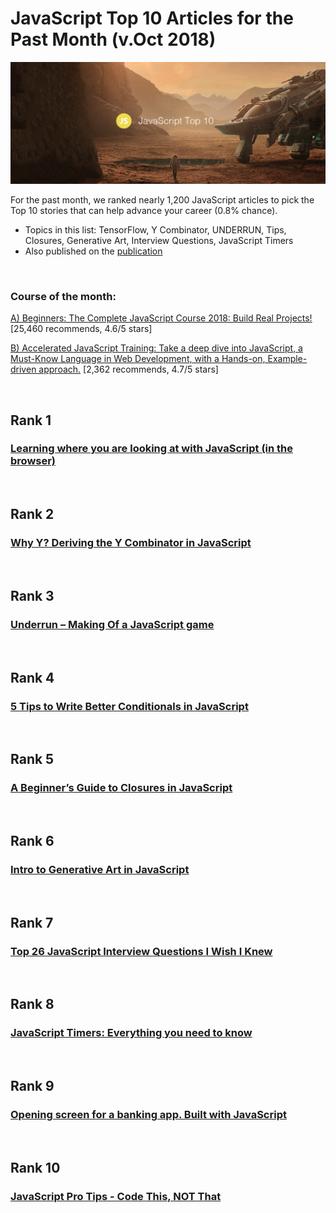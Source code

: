 # JavaScript Top 10 Articles for the Past Month (v.Oct 2018)

<img src="oct-top10-js.png" width="800" alt="Mybridge"></a>

For the past month, we ranked nearly 1,200 JavaScript articles to pick the Top 10 stories that can help advance your career (0.8% chance).

* Topics in this list: TensorFlow, Y Combinator, UNDERRUN, Tips, Closures, Generative Art, Interview Questions, JavaScript Timers
* Also published on the [publication](https://goo.gl/xj8gJ6)

<br>

### Course of the month:

[A) Beginners: The Complete JavaScript Course 2018: Build Real Projects!](http://bit.ly/2m4j6qE) [25,460 recommends, 4.6/5 stars]

[B) Accelerated JavaScript Training: Take a deep dive into JavaScript, a Must-Know Language in Web Development, with a Hands-on, Example-driven approach.](http://bit.ly/2HWR6Cl) [2,362 recommends, 4.7/5 stars]

<br>

## Rank 1
### [Learning where you are looking at with JavaScript (in the browser)](https://cpury.github.io/learning-where-you-are-looking-at?utm_source=mybridge&utm_medium=blog&utm_campaign=read_more)


<br>

## Rank 2
### [Why Y? Deriving the Y Combinator in JavaScript](http://raganwald.com/2018/09/10/why-y.html?utm_source=mybridge&utm_medium=blog&utm_campaign=read_more)


<br>

## Rank 3
### [Underrun – Making Of a JavaScript game](https://phoboslab.org/log/2018/09/underrun-making-of?utm_source=mybridge&utm_medium=blog&utm_campaign=read_more)


<br>

## Rank 4
### [5 Tips to Write Better Conditionals in JavaScript](https://scotch.io/bar-talk/5-tips-to-write-better-conditionals-in-javascript?utm_source=mybridge&utm_medium=blog&utm_campaign=read_more)


<br>

## Rank 5
### [A Beginner’s Guide to Closures in JavaScript](https://blog.bitsrc.io/a-beginners-guide-to-closures-in-javascript-97d372284dda?utm_source=mybridge&utm_medium=blog&utm_campaign=read_more)


<br>

## Rank 6
### [Intro to Generative Art in JavaScript](https://dev.to/aspittel/intro-to-generative-art-2hi7?utm_source=mybridge&utm_medium=blog&utm_campaign=read_more)


<br>

## Rank 7
### [Top 26 JavaScript Interview Questions I Wish I Knew](https://dev.to/aershov24/top-26-javascript-interview-questions-i-wish-i-knew-26k1?utm_source=mybridge&utm_medium=blog&utm_campaign=read_more)


<br>

## Rank 8
### [JavaScript Timers: Everything you need to know](https://medium.freecodecamp.org/javascript-timers-everything-you-need-to-know-5f31eaa37162?utm_source=mybridge&utm_medium=blog&utm_campaign=read_more)


<br>

## Rank 9
### [Opening screen for a banking app. Built with JavaScript](https://codepen.io/kiyutink/pen/ddMdwm?utm_source=mybridge&utm_medium=blog&utm_campaign=read_more)


<br>

## Rank 10
### [JavaScript Pro Tips - Code This, NOT That](https://www.youtube.com/watch?v=Mus_vwhTCq0?utm_source=mybridge&utm_medium=blog&utm_campaign=read_more)


                    
